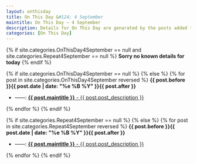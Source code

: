 ```yaml
---
layout: onthisday
title: On This Day &#124; 4 September
maintitle: On This Day — 4 September
description: Details for On This Day are genarated by the posts added to the website so the content is subject to changes/updates over time.
categories: [On This Day]
---
```


{% if site.categories.OnThisDay4September == null and site.categories.Repeat4September == null %}
<strong>Sorry no known details for today</strong>
{% endif %}

{% if site.categories.OnThisDay4September == null %}
{% else %}
{% for post in site.categories.OnThisDay4September reversed %}
<strong>{{ post.before }}{{ post.date | date: "%e %B %Y" }}{{ post.after }}</strong>
<ul>
<li> ——: <a href="{{ post.url }}"><strong>{{ post.maintitle }}</strong> - {{ post.post_description }}</a></li>
</ul>
{% endfor %}
{% endif %}

{% if site.categories.Repeat4September == null %}
{% else %}
{% for post in site.categories.Repeat4September reversed %}
<strong>{{ post.before }}{{ post.date | date: "%e %B %Y" }}{{ post.after }}</strong>
<ul>
<li> ——: <a href="{{ post.url }}"><strong>{{ post.maintitle }}</strong> - {{ post.post_description }}</a></li>
</ul>
{% endfor %}
{% endif %}
